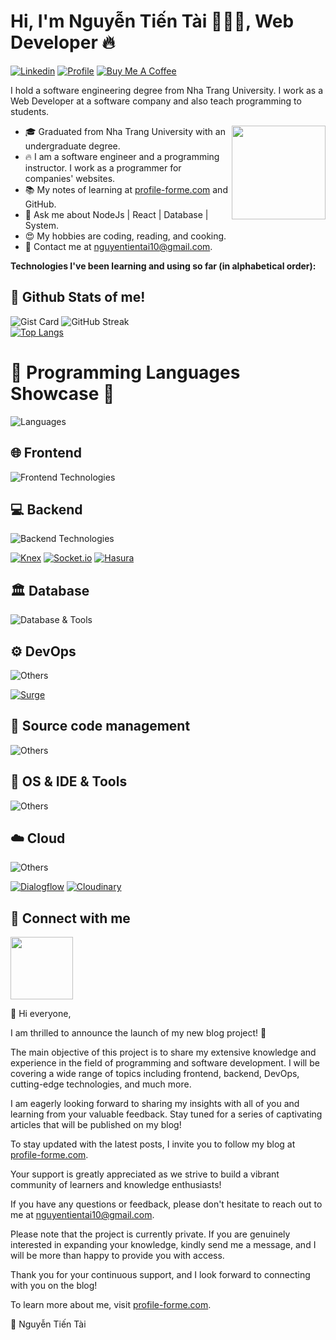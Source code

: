 ###  <h1> Hi, I'm Nguyễn Tiến Tài 👨🏼‍🏫, Web Developer 🔥  <a href="https://profile-forme.surge.sh" target="_blank"></a> </h1>
[![Linkedin](https://img.shields.io/badge/-LinkedIn-blue?style=flat&logo=Linkedin&logoColor=white&link=https://www.linkedin.com/in/dinhanhthi/)](https://www.linkedin.com/in/tai-nguyen-tien-787545213/)
[![Profile](https://img.shields.io/badge/-My%20Notes-009e22?style=flat&logo=data:image/png;base64,iVBORw0KGgoAAAANSUhEUgAAAA4AAAARCAQAAABHwVUUAAAAxklEQVQYlYWROw6BQRSFp1LRW4BaqUCswAJsQYJoJDQsAI0VSIgIpUKjIgqxAIlGoSXexPNz+ecvMDi3uvnmzD0zVymFkwI9ui/Vo4JH4SDEhE9diSkCZMkzZ0Wblq6pwBspJdcGWUgzJEqDOk3S1DTES5IyGwbi37FmL0eqNnQToc+RMQkZkCVHnI4NXYQZcZZmz/ZZOy429JGhJIHepQP5ZeKn/jr1zJMZWmkPZmi9c/ktUNCAtNP625kZ/tqKeuQtmvd5B5bhnUU8EVlfAAAAAElFTkSuQmCC&link=https://profile-forme.surge.sh)](https://profile-forme.surge.sh)
[![Buy Me A Coffee](https://img.shields.io/badge/-Buy%20Me%20A%20Coffee-db4c4c?style=flat&logo=buy-me-a-coffee&logoColor=ffffff&link=https://ko-fi.com/tientainguyen)](https://ko-fi.com/tientainguyen)

I hold a software engineering degree from Nha Trang University. I work as a Web Developer at a software company and also teach programming to students.

<img align ="right" src = "https://res.cloudinary.com/ecommerce2021/image/upload/v1663398918/profile-forme/avatar_ws0jhh.png" width="150" height="150">

- 🎓 Graduated from Nha Trang University with an undergraduate degree.
- 🔥 I am a software engineer and a programming instructor. I work as a programmer for companies' websites.
- 📚 My notes of learning at [profile-forme.com](https://www.profile-forme.com) and GitHub.
- 💬 Ask me about NodeJs | React | Database | System.
- 😍 My hobbies are coding, reading, and cooking.
- 💌 Contact me at [nguyentientai10@gmail.com](mailto:nguyentientai10@gmail.com).

<b> Technologies I've been learning and using so far (in alphabetical order): </b>

## 📑 Github Stats of me!

![Gist Card](https://github-readme-stats.vercel.app/api?username=fdhhhdjd&show_icons=true&theme=tokyonight&rank_icon=percentile)
![GitHub Streak](https://streak-stats.demolab.com?user=fdhhhdjd&theme=tokyonight)
<br />
[![Top Langs](https://github-readme-stats.vercel.app/api/top-langs/?username=trishan9&hide=shell,html,css,c&layout=donut-vertical&theme=tokyonight)](https://github.com/trishan9/github-readme-stats)


# 🚀 Programming Languages Showcase 🌟

![Languages](https://skillicons.dev/icons?i=js,ts)

<!------------------- Step 1 -------------- -->
## 🌐 Frontend

![Frontend Technologies](https://skillicons.dev/icons?i=react,next,vue,nuxt,redux,tailwind,scss,mui,bootstrap,styledcomponents,html,css)

<!-------------------  [![Tailwind CSS](https://img.shields.io/badge/-Tailwind%20CSS-38B2AC?style=flat-square&logo=tailwind-css&logoColor=white)](https://profile-forme.com)
[![Element UI](https://img.shields.io/badge/-Element%20UI-409EFF?style=flat-square&logo=element-ui&logoColor=white)](https://profile-forme.com)
[![Bootstrap](https://img.shields.io/badge/-Bootstrap-563D7C?style=flat-square&logo=bootstrap&logoColor=white)](https://profile-forme.com)
[![HTML5](https://img.shields.io/badge/-HTML5-E34F26?style=flat-square&logo=html5&logoColor=white)](https://profile-forme.com)
[![Laravel](https://img.shields.io/badge/-Laravel-fb503b?style=flat-square&logo=laravel&logoColor=white)](https://profile-forme.com)
[![React](https://img.shields.io/badge/-React-0088cc?style=flat-square&logo=react&logoColor=white)](https://profile-forme.com)
[![Vue](https://img.shields.io/badge/-Vue-41b883?style=flat-square&logo=Vue.js&logoColor=white)](https://profile-forme.com)
[![Redux](https://img.shields.io/badge/-Redux-9932CC?style=flat-square&logo=redux&logoColor=white)](https://profile-forme.com)
[![Sass](https://img.shields.io/badge/-SASS-CC6699?style=flat-square&logo=sass&logoColor=white)](https://profile-forme.com)
[![Next.js](https://img.shields.io/badge/-Next.js-000000?style=flat-square&logo=next.js&logoColor=white)](https://profile-forme.com)
[![Nuxt.js](https://img.shields.io/badge/-Nuxt.js-41b883?style=flat-square&logo=nuxt.js&logoColor=white)](https://profile-forme.com) -------------- -->
 <!------------------- Step 2 -------------- -->
## 💻 Backend

![Backend Technologies](https://skillicons.dev/icons?i=nodejs,nestjs,express,next,graphql,fastapi,rabbitmq)

[![Knex](https://img.shields.io/badge/-Knex-DB4D6D?style=flat&logo=knex&logoColor=white)](https://knexjs.org/)
[![Socket.io](https://img.shields.io/badge/-Socket.io-010101?style=flat&logo=socket.io&logoColor=white)](https://socket.io/)
[![Hasura](https://img.shields.io/badge/-Hasura-FF6924?style=flat-square&logo=hasura&logoColor=white)](https://profile-forme.com)

<!-------------------  [![Node.js](https://img.shields.io/badge/-Node.js-339933?style=flat-square&logo=node.js&logoColor=white)](https://profile-forme.com)
[![NestJS](https://img.shields.io/badge/-NestJS-E0234E?style=flat-square&logo=nestjs&logoColor=white)](https://profile-forme.com)
[![GraphQL](https://img.shields.io/badge/-GraphQL-E10098?style=flat-square&logo=graphql&logoColor=white)](https://profile-forme.com)
[![MongoDB](https://img.shields.io/badge/-MongoDB-47A248?style=flat-square&logo=mongodb&logoColor=white)](https://profile-forme.com)
[![Firebase](https://img.shields.io/badge/-Firebase-FF6600?style=flat&logo=firebase&logoColor=white)](https://firebase.google.com/)
[![MySQL](https://img.shields.io/badge/-MySQL-4479A1?style=flat-square&logo=mysql&logoColor=white)](https://profile-forme.com)
[![PostgreSQL](https://img.shields.io/badge/-PostgreSQL-336791?style=flat-square&logo=postgresql&logoColor=white)](https://profile-forme.com)
[![Redis](https://img.shields.io/badge/-Redis-DC382D?style=flat-square&logo=redis&logoColor=white)](https://profile-forme.com)
[![GitHub](https://img.shields.io/badge/-GitHub-black?style=flat&logo=github&logoColor=white&link=https://github.com/your-github-username)](https://github.com/fdhhhdjd)
[![GitLab](https://img.shields.io/badge/-GitLab-orange?style=flat&logo=gitlab&logoColor=white&link=https://gitlab.com/your-gitlab-username)](https://profile-forme.com)
[![RabbitMQ](https://img.shields.io/badge/-RabbitMQ-FF6600?style=flat&logo=rabbitmq&logoColor=white)](https://www.rabbitmq.com/) -------------- -->

## 🏛️ Database

![Database & Tools](https://skillicons.dev/icons?i=postgres,mysql,mongodb,prisma,sequelize,firebase,redis)

 <!------------------- Step 3 -------------- -->
## ⚙️ DevOps

![Others](https://skillicons.dev/icons?i=docker,kubernetes,vercel,netlify,nginx,heroku)

[![Surge](https://img.shields.io/badge/-Surge-ff4081?style=flat-square&logo=surge&logoColor=white)](https://link-to-your-surge-profile)
<!------------------- [![Docker](https://img.shields.io/badge/-Docker-2496ed?style=flat-square&logo=docker&logoColor=white)](https://profile-forme.com)
[![Kubernetes](https://img.shields.io/badge/-Kubernetes-326CE5?style=flat-square&logo=kubernetes&logoColor=white)](https://link-to-your-kubernetes-profile)
[![Heroku](https://img.shields.io/badge/-Heroku-430098?style=flat-square&logo=heroku&logoColor=white)](https://profile-forme.com)
[![Nginx](https://img.shields.io/badge/-Nginx-269539?style=flat&logo=nginx&logoColor=white)](https://nginx.org/)
[![Netlify](https://img.shields.io/badge/-Netlify-00C7B7?style=flat-square&logo=netlify&logoColor=white)](https://profile-forme.com)

[![Cloudflare](https://img.shields.io/badge/-Cloudflare-E34F26?style=flat-square&logo=cloudflare&logoColor=white)](https://profile-forme.com)
[![Vercel](https://img.shields.io/badge/-Vercel-000000?style=flat-square&logo=vercel&logoColor=white)](https://profile-forme.com) -------------- -->

## 🤖 Source code management
![Others](https://skillicons.dev/icons?i=github,gitlab)

 <!------------------- Step 4 -------------- -->
## 🧰 OS & IDE & Tools

![Others](https://skillicons.dev/icons?i=figma,postman,vite,webpack,babel,bash,git,markdown,linux,vscode)

<!------------------- [![Git](https://img.shields.io/badge/-Git-F05032?style=flat-square&logo=git&logoColor=white)](https://profile-forme.com)
[![Linux](https://img.shields.io/badge/-Linux-D67A10?style=flat-square&logo=linux&logoColor=white)](https://profile-forme.com)
[![Postman](https://img.shields.io/badge/-Postman-FF6C37?style=flat-square&logo=postman&logoColor=white)](https://profile-forme.com)
[![VS Code](https://img.shields.io/badge/-VS%20Code-007ACC?style=flat-square&logo=visual-studio-code&logoColor=white)](https://profile-forme.com)  -------------- -->

## ☁️ Cloud
![Others](https://skillicons.dev/icons?i=aws,googlecloud,cloudflare)

[![Dialogflow](https://img.shields.io/badge/-Dialogflow-FF9800?style=flat-square&logo=dialogflow&logoColor=white)](https://profile-forme.com)
[![Cloudinary](https://img.shields.io/badge/-Cloudinary-4285F4?style=flat-square&logo=google-cloud&logoColor=white)](https://profile-forme.com)
 <!------------------- 
[![Google Cloud](https://img.shields.io/badge/-Google%20Cloud-4285F4?style=flat-square&logo=google-cloud&logoColor=white)](https://profile-forme.com)
[![AWS Cloud](https://img.shields.io/badge/-AWS%20Cloud-FF6C37?style=flat-square&logo=amazon-aws&logoColor=white)](https://profile-forme.com) -------------- -->

## 🔗 Connect with me

<p align="left">
    <a href="https://www.profile-forme.com" target="_blank">
     <img align ="center" src = "https://res.cloudinary.com/ecommerce2021/image/upload/v1663398918/profile-forme/avatar_ws0jhh.png" width="100" height="100">
    </a>
</p>

📢 Hi everyone,

I am thrilled to announce the launch of my new blog project! 🚀

The main objective of this project is to share my extensive knowledge and experience in the field of programming and software development. I will be covering a wide range of topics including frontend, backend, DevOps, cutting-edge technologies, and much more.

I am eagerly looking forward to sharing my insights with all of you and learning from your valuable feedback. Stay tuned for a series of captivating articles that will be published on my blog!

To stay updated with the latest posts, I invite you to follow my blog at [profile-forme.com](https://www.profile-forme.com).

Your support is greatly appreciated as we strive to build a vibrant community of learners and knowledge enthusiasts!

If you have any questions or feedback, please don't hesitate to reach out to me at [nguyentientai10@gmail.com](nguyentientai10@gmail.com).

Please note that the project is currently private. If you are genuinely interested in expanding your knowledge, kindly send me a message, and I will be more than happy to provide you with access.

Thank you for your continuous support, and I look forward to connecting with you on the blog!

To learn more about me, visit [profile-forme.com](https://www.profile-forme.com).

🌟 Nguyễn Tiến Tài

